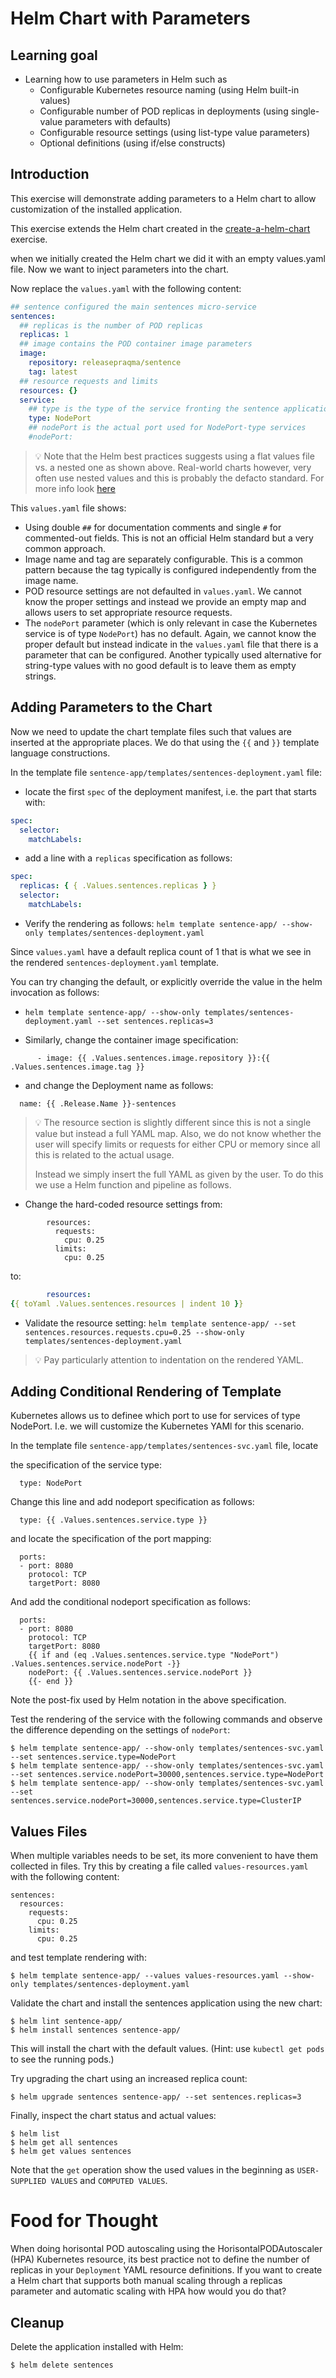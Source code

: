 # Helm Chart with Parameters

## Learning goal

- Learning how to use parameters in Helm such as
  - Configurable Kubernetes resource naming (using
    Helm built-in values)
  - Configurable number of POD replicas in
    deployments (using single-value parameters
    with defaults)
  - Configurable resource settings (using
    list-type value parameters)
  - Optional definitions (using if/else
    constructs)

## Introduction

This exercise will demonstrate adding parameters
to a Helm chart to allow customization of the
installed application.

This exercise extends the Helm chart created in
the [create-a-helm-chart](create-a-helm-chart.md)
exercise.

when we initially created the Helm chart we did it
with an empty values.yaml file. Now we want to
inject parameters into the chart.

Now replace the `values.yaml` with the following
content:

```yaml
## sentence configured the main sentences micro-service
sentences:
  ## replicas is the number of POD replicas
  replicas: 1
  ## image contains the POD container image parameters
  image:
    repository: releasepraqma/sentence
    tag: latest
  ## resource requests and limits
  resources: {}
  service:
    ## type is the type of the service fronting the sentence application
    type: NodePort
    ## nodePort is the actual port used for NodePort-type services
    #nodePort:
```

> :bulb: Note that the Helm best practices
> suggests using a flat values file vs. a nested
> one as shown above. Real-world charts however,
> very often use nested values and this is
> probably the defacto standard. For more info
> look
> [here](https://helm.sh/docs/chart_best_practices/values/#flat-or-nested-values)

This `values.yaml` file shows:

- Using double `##` for documentation comments and
  single `#` for commented-out fields. This is not
  an official Helm standard but a very common
  approach.
- Image name and tag are separately configurable.
  This is a common pattern because the tag
  typically is configured independently from the
  image name.
- POD resource settings are not defaulted in
  `values.yaml`. We cannot know the proper
  settings and instead we provide an empty map and
  allows users to set appropriate resource
  requests.
- The `nodePort` parameter (which is only relevant
  in case the Kubernetes service is of type
  `NodePort`) has no default. Again, we cannot
  know the proper default but instead indicate in
  the `values.yaml` file that there is a parameter
  that can be configured. Another typically used
  alternative for string-type values with no good
  default is to leave them as empty strings.

## Adding Parameters to the Chart

Now we need to update the chart template files
such that values are inserted at the appropriate
places. We do that using the `{{` and `}}`
template language constructions.

In the template file
`sentence-app/templates/sentences-deployment.yaml`
file:

- locate the first `spec` of the deployment
  manifest, i.e. the part that starts with:

```yaml
spec:
  selector:
    matchLabels:
```

- add a line with a `replicas` specification as
  follows:

```yaml
spec:
  replicas: { { .Values.sentences.replicas } }
  selector:
    matchLabels:
```

- Verify the rendering as follows:
  `helm template sentence-app/ --show-only templates/sentences-deployment.yaml`

Since `values.yaml` have a default replica count
of 1 that is what we see in the rendered
`sentences-deployment.yaml` template.

You can try changing the default, or explicitly
override the value in the helm invocation as
follows:

- `helm template sentence-app/ --show-only templates/sentences-deployment.yaml --set sentences.replicas=3`

- Similarly, change the container image
  specification:

```
      - image: {{ .Values.sentences.image.repository }}:{{ .Values.sentences.image.tag }}
```

- and change the Deployment name as follows:

```
  name: {{ .Release.Name }}-sentences
```

> :bulb: The resource section is slightly
> different since this is not a single value but
> instead a full YAML map. Also, we do not know
> whether the user will specify limits or requests
> for either CPU or memory since all this is
> related to the actual usage.
>
> Instead we simply insert the full YAML as given
> by the user. To do this we use a Helm function
> and pipeline as follows.

- Change the hard-coded resource settings from:

```
        resources:
          requests:
            cpu: 0.25
          limits:
            cpu: 0.25
```

to:

```yaml
        resources:
{{ toYaml .Values.sentences.resources | indent 10 }}
```

- Validate the resource setting:
  `helm template sentence-app/ --set sentences.resources.requests.cpu=0.25 --show-only templates/sentences-deployment.yaml`

> :bulb: Pay particularly attention to indentation
> on the rendered YAML.

## Adding Conditional Rendering of Template

Kubernetes allows us to definee which port to use
for services of type NodePort. I.e. we will
customize the Kubernetes YAMl for this scenario.

In the template file
`sentence-app/templates/sentences-svc.yaml` file,
locate

the specification of the service type:

```
  type: NodePort
```

Change this line and add nodeport specification as
follows:

```
  type: {{ .Values.sentences.service.type }}
```

and locate the specification of the port mapping:

```
  ports:
  - port: 8080
    protocol: TCP
    targetPort: 8080
```

And add the conditional nodeport specification as
follows:

```
  ports:
  - port: 8080
    protocol: TCP
    targetPort: 8080
    {{ if and (eq .Values.sentences.service.type "NodePort") .Values.sentences.service.nodePort -}}
    nodePort: {{ .Values.sentences.service.nodePort }}
    {{- end }}
```

Note the post-fix used by Helm notation in the
above specification.

Test the rendering of the service with the
following commands and observe the difference
depending on the settings of `nodePort`:

```shell
$ helm template sentence-app/ --show-only templates/sentences-svc.yaml --set sentences.service.type=NodePort
$ helm template sentence-app/ --show-only templates/sentences-svc.yaml --set sentences.service.nodePort=30000,sentences.service.type=NodePort
$ helm template sentence-app/ --show-only templates/sentences-svc.yaml --set sentences.service.nodePort=30000,sentences.service.type=ClusterIP
```

## Values Files

When multiple variables needs to be set, its more
convenient to have them collected in files. Try
this by creating a file called
`values-resources.yaml` with the following
content:

```
sentences:
  resources:
    requests:
      cpu: 0.25
    limits:
      cpu: 0.25
```

and test template rendering with:

```shell
$ helm template sentence-app/ --values values-resources.yaml --show-only templates/sentences-deployment.yaml
```

Validate the chart and install the sentences
application using the new chart:

```shell
$ helm lint sentence-app/
$ helm install sentences sentence-app/
```

This will install the chart with the default
values. (Hint: use `kubectl get pods` to see the
running pods.)

Try upgrading the chart using an increased replica
count:

```shell
$ helm upgrade sentences sentence-app/ --set sentences.replicas=3
```

Finally, inspect the chart status and actual
values:

```shell
$ helm list
$ helm get all sentences
$ helm get values sentences
```

Note that the `get` operation show the used values
in the beginning as `USER-SUPPLIED VALUES` and
`COMPUTED VALUES`.

# Food for Thought

When doing horisontal POD autoscaling using the
HorisontalPODAutoscaler (HPA) Kubernetes resource,
its best practice not to define the number of
replicas in your `Deployment` YAML resource
definitions. If you want to create a Helm chart
that supports both manual scaling through a
replicas parameter and automatic scaling with HPA
how would you do that?

## Cleanup

Delete the application installed with Helm:

```shell
$ helm delete sentences
```
